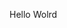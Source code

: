 Hello Wolrd
























































































































































































































































































































































































































































































































































































































































































































































































































































































































































































































































































































































































































































































































































































































































































































































































































































































































































































































































































































































































































































































































































































































































































































































































































































































































































































































































































































































































































































































































































































































































































































































